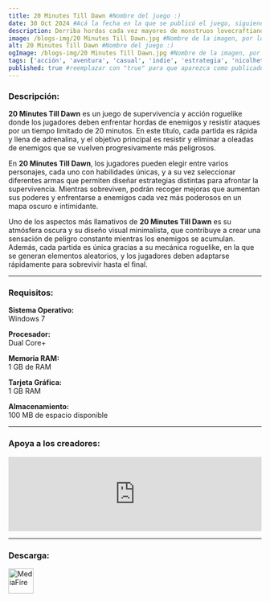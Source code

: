 ```yaml
---
title: 20 Minutes Till Dawn #Nombre del juego :)
date: 30 Oct 2024 #Acá la fecha en la que se publicó el juego, siguiendo este formato: Dia "30", Mes "Oct", Año "2024" = como debe quedar: 30 Oct 2024
description: Derriba hordas cada vez mayores de monstruos lovecraftianos para sobrevivir a la noche. Elije entre una variedad de mejoras para crear builds poderosas e innovadoras. Desbloquea una diversa selección de personajes y armas con poderes únicos. #Acá una mini descripción del juego
image: /blogs-img/20 Minutes Till Dawn.jpg #Nombre de la imagen, por lo general es exactamente el mismo nombre que el juego excluyendo lo ":" (Dos puntos)
alt: 20 Minutes Till Dawn #Nombre del juego :)
ogImage: /blogs-img/20 Minutes Till Dawn.jpg #Nombre de la imagen, por lo general es exactamente el mismo nombre que el juego excluyendo lo ":" (Dos puntos)
tags: ['acción', 'aventura', 'casual', 'indie', 'estrategia', 'nicolhetti'] #Acá la categoría o categorías del juego, si es más de una se coloca en este formato: ['categoría1', 'categoría2']
published: true #reemplazar con "true" para que aparezca como publicado
---
```


<!--En VSCode seleccionando una palabra, por ejemplo: "20 Minutes Till Dawn" y apretando Ctrl+F2 se seleccionan todas las palabras iguales-->

### Descripción:
**20 Minutes Till Dawn** es un juego de supervivencia y acción roguelike donde los jugadores deben enfrentar hordas de enemigos y resistir ataques por un tiempo limitado de 20 minutos. En este título, cada partida es rápida y llena de adrenalina, y el objetivo principal es resistir y eliminar a oleadas de enemigos que se vuelven progresivamente más peligrosos. 

En **20 Minutes Till Dawn**, los jugadores pueden elegir entre varios personajes, cada uno con habilidades únicas, y a su vez seleccionar diferentes armas que permiten diseñar estrategias distintas para afrontar la supervivencia. Mientras sobreviven, podrán recoger mejoras que aumentan sus poderes y enfrentarse a enemigos cada vez más poderosos en un mapa oscuro e intimidante. 

Uno de los aspectos más llamativos de **20 Minutes Till Dawn** es su atmósfera oscura y su diseño visual minimalista, que contribuye a crear una sensación de peligro constante mientras los enemigos se acumulan. Además, cada partida es única gracias a su mecánica roguelike, en la que se generan elementos aleatorios, y los jugadores deben adaptarse rápidamente para sobrevivir hasta el final.
<!--Prompt para Chat-GPT: Hazme una descripción para el juego "20 Minutes Till Dawn" y cada que menciones "20 Minutes Till Dawn" ponlo en negrita -->

---

### Requisitos:
**Sistema Operativo:**  
Windows 7

**Procesador:**  
Dual Core+

**Memoria RAM:**  
1 GB de RAM

**Tarjeta Gráfica:**  
1 GB RAM

**Almacenamiento:**  
100 MB de espacio disponible

<!--Si falta o sobra un requisito se quita o se agrega manteniendo el mismo formato-->

---

### Apoya a los creadores:
<iframe src="https://store.steampowered.com/widget/1966900/" frameborder="0" style="background-color: transparent; width: 100% !important; aspect-ratio: 646 / 190;"></iframe>

<!--Reemplazar los numeros (AppID) del juego (en este caso 1966900) por el numero (AppID) correspondiente con el juego a publicar-->
<!--El AppID se encuentra en la URL del Juego en Steam-->

---

### Descarga:

[<img src="https://gist.github.com/cxmeel/0dbc95191f239b631c3874f4ccf114e2/raw/download.svg" alt="MediaFire" height="50" />](https://www.mediafire.com/file/dcg2kr6xf03ndnj/20_Minutes_Till_Dawn.zip/file)

<!-- # se debe reemplazar por el link de descarga-->

<!--MediaFire se debe reemplazar por el servicio donde está subido el juego-->